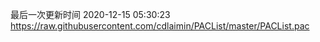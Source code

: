 最后一次更新时间 2020-12-15 05:30:23
https://raw.githubusercontent.com/cdlaimin/PACList/master/PACList.pac


